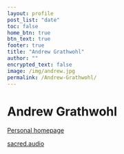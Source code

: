 ```yaml
---
layout: profile
post_list: "date"
toc: false
home_btn: true
btn_text: true
footer: true
title: "Andrew Grathwohl"
author: ""
encrypted_text: false
image: /img/andrew.jpg
permalink: /Andrew-Grathwohl/
---
```

# Andrew Grathwohl

[Personal homepage](https://grathwohl.me)

[sacred.audio](https://sacred.audio)
